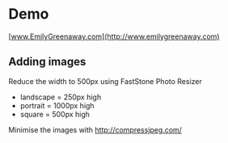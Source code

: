# Demo #
[www.EmilyGreenaway.com](http://www.emilygreenaway.com)

## Adding images ##

Reduce the width to 500px using FastStone Photo Resizer
- landscape = 250px high
- portrait = 1000px high
- square = 500px high

Minimise the images with http://compressjpeg.com/
